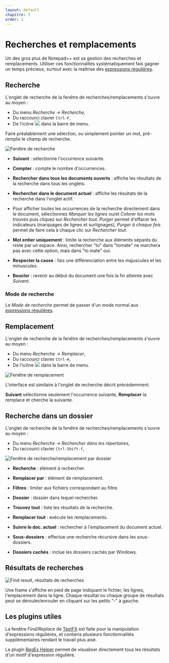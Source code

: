 ```yaml
---
layout: default
chapitre: 3
order: 1
---
```

# Recherches et remplacements

Un des gros plus de Notepad++ est sa gestion des recherches et remplacements. Utiliser ces fonctionnalités systématiquement fais gagner un temps précieux, surtout avec la maîtrise des [expressions régulières](expressions-régulières.md).

## Recherche

L'onglet de recherche de la fenêtre de recherches/remplacements s'ouvre au moyen :

- Du menu *Recherche -> Recherche*,
- Du raccourci clavier `Ctrl-F`,
- De l'icône ![](/assets/img/notepadpp_findicon.png) dans la barre de menu.

Faire préalablement une sélection, ou simplement pointer un mot, pré-remplis le champ de recherche.

![Fenêtre de recherche](/assets/img/notepadpp_find.png)

- **Suivant** : sélectionne l'occurrence suivante.
- **Compter** : compte le nombre d'occurrences.
- **Rechercher dans tous les documents ouverts** : affiche les résultats de la recherche dans tous les onglets.
- **Rechercher dans le document actuel** : affiche les résultats de la recherche dans l'onglet actif.

- Pour afficher toutes les occurrences de la recherche directement dans le document, sélectionnez *Marquer les lignes* ou/et *Colorer les mots trouvés* puis cliquez sur *Rechercher tout*. *Purger* permet d'effacer les indicateurs (marquages de lignes et surlignages), *Purger à chaque fois* permet de faire cela à chaque clic sur *Rechercher tout*.

- **Mot entier uniquement** : limite la recherche aux éléments séparés du reste par un espace. Ainsi, rechercher "to" dans "tomate" ne marchera pas avec cette option, mais dans "to mate" oui.
- **Respecter la casse** : fais une différenciation entre les majuscules et les minuscules.
- **Boucler** : revenir au début du document une fois la fin atteinte avec *Suivant*.

### Mode de recherche

Le *Mode de recherche* permet de passer d'un mode normal aux [expressions régulières](expressions-régulières.md).

## Remplacement

L'onglet de recherche de la fenêtre de recherches/remplacements s'ouvre au moyen :

- Du menu *Recherche -> Remplacer*,
- Du raccourci clavier `Ctrl-H`,
- De l'icône ![](/assets/img/notepadpp_replaceicon.png) dans la barre de menu.

![Fenêtre de remplacement](/assets/img/notepadpp_replace.png)

L'interface est similaire à l'onglet de recherche décrit précédemment.

**Suivant** sélectionne seulement l'occurrence suivante, **Remplacer** la remplace et cherche la suivante.

## Recherche dans un dossier

L'onglet de recherche de la fenêtre de recherches/remplacements s'ouvre au moyen :

- Du menu *Recherche -> Rechercher dans les répertoires*,
- Du raccourci clavier `Ctrl-Shift-f`,

![Fenêtre de recherche/remplacement par dossier](/assets/img/notepadpp_findfolder.png)

- **Recherche** : élément à rechercher.
- **Remplacer par** : élément de remplacement.
- **Filtres** : limiter aux fichiers correspondant au filtre.
- **Dossier** : dossier dans lequel rechercher.

- **Trouvez tout** : liste les résultats de la recherche.
- **Remplacer tout** : exécute les remplacements.

- **Suivre le doc. actuel** : rechercher à l'emplacement du document actuel.
- **Sous-dossiers** : effectue une recherche récursive dans les sous-dossiers.
- **Dossiers cachés** : inclue les dossiers cachés par Windows.

## Résultats de recherches

![*Find result*, résultats de recherches](/assets/img/notepadpp_findresult.png)

Une frame s'affiche en pied de page indiquant le fichier, les lignes, l'emplacement dans la ligne.
Chaque résultat ou chaque groupe de résultats peut se dérouler/enrouler en cliquant sur les petits "-" à gauche.

## Les plugins utiles

La fenêtre *Find/Replace* de [TextFX](plugin-textfx.md) est faite pour la manipulation d'expressions régulières, et contiens plusieurs fonctionnalités supplémentaires rendant le travail plus aisé.

Le plugin [RegEx Helper](plugin-regex-helper.md) permet de visualiser directement tous les résultats d'un motif d'expression régulière.